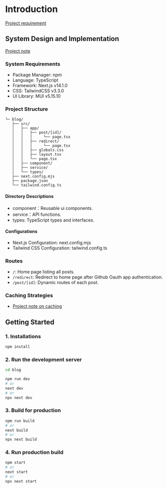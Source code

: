 # Introduction
[Project requirement](https://drive.google.com/file/d/1x5l_hC5c26MauhTpACwGaa2nBUDo5uad/view)

## System Design and Implementation 
[Project note](https://hackmd.io/@archielai/B1U7-pl2p)

### System Requirements
* Package Manager: npm
* Language: TypeScript
* Framework: Next.js v14.1.0
* CSS: TailwindCSS v3.3.0
* UI Library: MUI v5.15.10

### Project Structure
```
└─ blog/
   ├── src/
   │   ├── app/
   │   │   ├── post/[id]/
   │   │   │     └── page.tsx
   │   │   ├── redirect/
   │   │   │     └── page.tsx
   │   │   ├── globals.css
   │   │   ├── layout.tsx
   │   │   └── page.tsx
   │   ├── component/  
   │   ├── service/  
   │   └── types/
   ├── next.config.mjs
   ├── package.json
   └── tailwind.config.ts
```
#### Directory Descriptions
* component：Reusable ui components.
* service：API functions.
* types: TypeScript types and interfaces.
#### Configurations
* Next.js Configuration: next.config.mjs
* Tailwind CSS Configuration: tailwind.config.ts

### Routes
* `/`: Home page listing all posts.
* `/redirect`: Redirect to home page after Github Oauth app authentication.
* `/post/[id]`: Dynamic routes of each post.

### Caching Strategies
* [Project note on caching](https://hackmd.io/FvY8WJ3MQlm_ow0QWvvX2Q?view#3%E8%B3%87%E6%96%99%E5%8F%96%E5%BE%97%E5%8F%8A%E5%BF%AB%E5%8F%96)


## Getting Started
### 1. Installations
```bash
npm install
```
### 2. Run the development server
```bash
cd blog

npm run dev
# or
next dev
# or
npx next dev
```
### 3. Build for production
```bash
npm run build 
# or
next build
# or
npx next build
```
### 4. Run production build
```bash
npm start
# or
next start
# or
npx next start
```